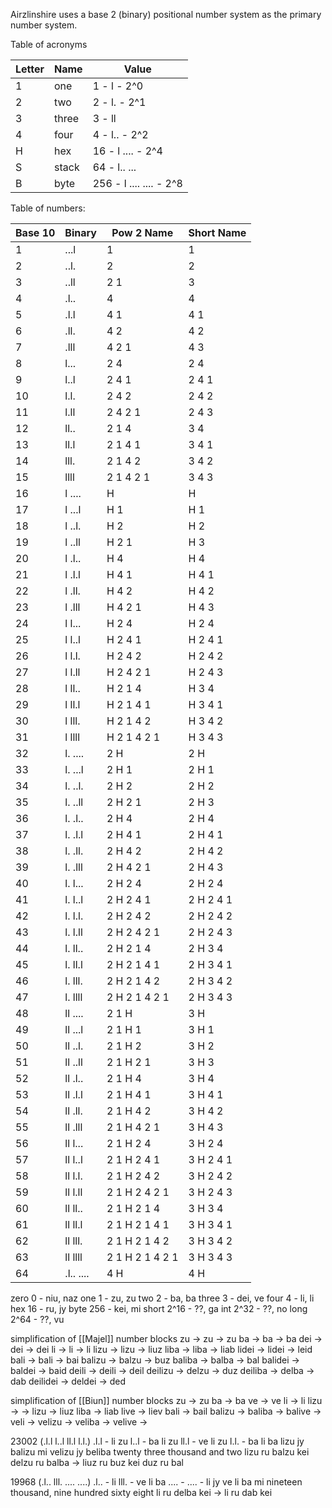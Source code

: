 Airzlinshire uses a base 2 (binary) positional number system as the primary number system.


Table of acronyms

| Letter | Name  | Value                   |
| ------ | ----- | ----------------------- |
| 1      | one   | 1 - l - 2^0             |
| 2      | two   | 2 - l. - 2^1            |
| 3      | three | 3 - ll                  |
| 4      | four  | 4 - l.. - 2^2           |
| H      | hex   | 16 - l .... - 2^4       |
| S      | stack | 64 - l.. ...            |
| B      | byte  | 256 - l .... .... - 2^8 |

Table of numbers:

| Base 10 | Binary    | Pow 2 Name      | Short Name |
| ------- | --------- | --------------- | ---------- |
| 1       | ...l      | 1               | 1          |
| 2       | ..l.      | 2               | 2          |
| 3       | ..ll      | 2 1             | 3          |
| 4       | .l..      | 4               | 4          |
| 5       | .l.l      | 4 1             | 4 1        |
| 6       | .ll.      | 4 2             | 4 2        |
| 7       | .lll      | 4 2 1           | 4 3        |
| 8       | l...      | 2 4             | 2 4        |
| 9       | l..l      | 2 4 1           | 2 4 1      |
| 10      | l.l.      | 2 4 2           | 2 4 2      |
| 11      | l.ll      | 2 4 2 1         | 2 4 3      |
| 12      | ll..      | 2 1 4           | 3 4        |
| 13      | ll.l      | 2 1 4 1         | 3 4 1      |
| 14      | lll.      | 2 1 4 2         | 3 4 2      |
| 15      | llll      | 2 1 4 2 1       | 3 4 3      |
| 16      | l ....    | H               | H          |
| 17      | l ...l    | H 1             | H 1        |
| 18      | l ..l.    | H 2             | H 2        |
| 19      | l ..ll    | H 2 1           | H 3        |
| 20      | l .l..    | H 4             | H 4        |
| 21      | l .l.l    | H 4 1           | H 4 1      |
| 22      | l .ll.    | H 4 2           | H 4 2      |
| 23      | l .lll    | H 4 2 1         | H 4 3      |
| 24      | l l...    | H 2 4           | H 2 4      |
| 25      | l l..l    | H 2 4 1         | H 2 4 1    |
| 26      | l l.l.    | H 2 4 2         | H 2 4 2    |
| 27      | l l.ll    | H 2 4 2 1       | H 2 4 3    |
| 28      | l ll..    | H 2 1 4         | H 3 4      |
| 29      | l ll.l    | H 2 1 4 1       | H 3 4 1    |
| 30      | l lll.    | H 2 1 4 2       | H 3 4 2    |
| 31      | l llll    | H 2 1 4 2 1     | H 3 4 3    |
| 32      | l. ....   | 2 H             | 2 H        |
| 33      | l. ...l   | 2 H 1           | 2 H 1      |
| 34      | l. ..l.   | 2 H 2           | 2 H 2      |
| 35      | l. ..ll   | 2 H 2 1         | 2 H 3      |
| 36      | l. .l..   | 2 H 4           | 2 H 4      |
| 37      | l. .l.l   | 2 H 4 1         | 2 H 4 1    |
| 38      | l. .ll.   | 2 H 4 2         | 2 H 4 2    |
| 39      | l. .lll   | 2 H 4 2 1       | 2 H 4 3    |
| 40      | l. l...   | 2 H 2 4         | 2 H 2 4    |
| 41      | l. l..l   | 2 H 2 4 1       | 2 H 2 4 1  |
| 42      | l. l.l.   | 2 H 2 4 2       | 2 H 2 4 2  |
| 43      | l. l.ll   | 2 H 2 4 2 1     | 2 H 2 4 3  |
| 44      | l. ll..   | 2 H 2 1 4       | 2 H 3 4    |
| 45      | l. ll.l   | 2 H 2 1 4 1     | 2 H 3 4 1  |
| 46      | l. lll.   | 2 H 2 1 4 2     | 2 H 3 4 2  |
| 47      | l. llll   | 2 H 2 1 4 2 1   | 2 H 3 4 3  |
| 48      | ll ....   | 2 1 H           | 3 H        |
| 49      | ll ...l   | 2 1 H 1         | 3 H 1      |
| 50      | ll ..l.   | 2 1 H 2         | 3 H 2      |
| 51      | ll ..ll   | 2 1 H 2 1       | 3 H 3      |
| 52      | ll .l..   | 2 1 H 4         | 3 H 4      |
| 53      | ll .l.l   | 2 1 H 4 1       | 3 H 4 1    |
| 54      | ll .ll.   | 2 1 H 4 2       | 3 H 4 2    |
| 55      | ll .lll   | 2 1 H 4 2 1     | 3 H 4 3    |
| 56      | ll l...   | 2 1 H 2 4       | 3 H 2 4    |
| 57      | ll l..l   | 2 1 H 2 4 1     | 3 H 2 4 1  |
| 58      | ll l.l.   | 2 1 H 2 4 2     | 3 H 2 4 2  |
| 59      | ll l.ll   | 2 1 H 2 4 2 1   | 3 H 2 4 3  |
| 60      | ll ll..   | 2 1 H 2 1 4     | 3 H 3 4    |
| 61      | ll ll.l   | 2 1 H 2 1 4 1   | 3 H 3 4 1  |
| 62      | ll lll.   | 2 1 H 2 1 4 2   | 3 H 3 4 2  |
| 63      | ll llll   | 2 1 H 2 1 4 2 1 | 3 H 3 4 3  |
| 64      | .l.. .... | 4 H             | 4 H        |


zero 0 - niu, naz
one 1 - zu, zu
two 2 - ba, ba
three 3 - dei, ve
four 4 - li, li
hex 16 - ru, jy
byte 256 - kei, mi
short 2^16 - ??, ga
int 2^32 - ??, no
long 2^64 - ??, vu

simplification of [[Majel]] number blocks
zu -> zu -> zu
ba -> ba -> ba
dei -> dei -> dei
li -> li -> li
lizu -> lizu -> liuz
liba -> liba -> liab
lidei -> lidei -> leid
bali -> bali -> bai
balizu -> balzu -> buz
baliba -> balba -> bal
balidei -> baldei -> baid
deili -> deili -> deil
deilizu -> delzu -> duz
deiliba -> delba -> dab
deilidei -> deldei -> ded

simplification of [[Biun]] number blocks
zu -> zu
ba -> ba
ve -> ve
li -> li
lizu -> -> lizu -> liuz 
liba -> liab
live -> liev
bali -> bail
balizu -> 
baliba -> 
balive -> 
veli -> 
velizu -> 
veliba -> 
velive -> 

23002 (.l.l l..l ll.l l.l.)
.l.l - li zu
l..l - ba li zu
ll.l - ve li zu
l.l. - ba li ba
lizu jy balizu mi velizu jy beliba
twenty three thousand and two
lizu ru balzu kei delzu ru balba -> liuz ru buz kei duz ru bal

19968 (.l.. lll. .... ....)
.l.. - li
lll. - ve li ba
.... - 
.... - 
li jy ve li ba mi
nineteen thousand, nine hundred sixty eight
li ru delba kei -> li ru dab kei